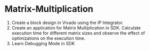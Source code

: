 # Matrix-Multiplication
1. Create a block design in Vivado using the IP Integrator.
2. Create an application for Matrix Multiplication in SDK. Calculate execution time for
different matrix sizes and observe the effect of optimizations on the execution time.
3. Learn Debugging Mode in SDK
